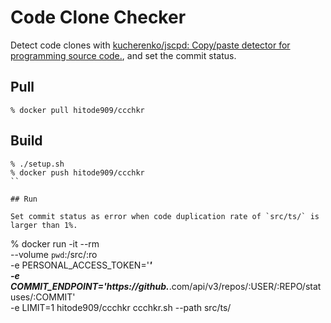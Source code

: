 # Code Clone Checker

Detect code clones with [kucherenko/jscpd: Copy/paste detector for programming source code.](https://github.com/kucherenko/jscpd), and set the commit status.

## Pull

```
% docker pull hitode909/ccchkr
```

## Build

```
% ./setup.sh
% docker push hitode909/ccchkr
``

## Run

Set commit status as error when code duplication rate of `src/ts/` is larger than 1%.

```
% docker run -it --rm \
    --volume `pwd`:/src/:ro \
    -e PERSONAL_ACCESS_TOKEN='***' \
    -e COMMIT_ENDPOINT='https://github.***.com/api/v3/repos/:USER/:REPO/statuses/:COMMIT' \
    -e LIMIT=1
    hitode909/ccchkr ccchkr.sh --path src/ts/
```
